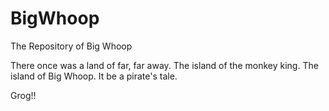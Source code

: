 # BigWhoop
The Repository of Big Whoop

There once was a land of far, far away. The island of the monkey king. The island of Big Whoop.
It be a pirate's tale.

Grog!!
